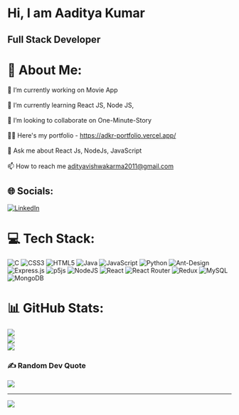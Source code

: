 <h1> Hi, I am Aaditya Kumar </h1>
<h2> Full Stack Developer </h2>

# 💫 About Me:
🔭 I’m currently working on Movie App<br><br>🌱 I’m currently learning React JS, Node JS,<br><br>👯 I’m looking to collaborate on One-Minute-Story<br><br>👨‍💻 Here's my portfolio -  https://adkr-portfolio.vercel.app/<br>
<br>💬 Ask me about React Js, NodeJs, JavaScript<br><br>📫 How to reach me adityavishwakarma2011@gmail.com

## 🌐 Socials: 
[![LinkedIn](https://img.shields.io/badge/LinkedIn-%230077B5.svg?logo=linkedin&logoColor=white)](https://www.linkedin.com/in/aaditya-kumar-a3a5981bb/) 

# 💻 Tech Stack:
![C](https://img.shields.io/badge/c-%2300599C.svg?style=for-the-badge&logo=c&logoColor=white) ![CSS3](https://img.shields.io/badge/css3-%231572B6.svg?style=for-the-badge&logo=css3&logoColor=white) ![HTML5](https://img.shields.io/badge/html5-%23E34F26.svg?style=for-the-badge&logo=html5&logoColor=white) ![Java](https://img.shields.io/badge/java-%23ED8B00.svg?style=for-the-badge&logo=java&logoColor=white) ![JavaScript](https://img.shields.io/badge/javascript-%23323330.svg?style=for-the-badge&logo=javascript&logoColor=%23F7DF1E) ![Python](https://img.shields.io/badge/python-3670A0?style=for-the-badge&logo=python&logoColor=ffdd54) ![Ant-Design](https://img.shields.io/badge/-AntDesign-%230170FE?style=for-the-badge&logo=ant-design&logoColor=white) ![Express.js](https://img.shields.io/badge/express.js-%23404d59.svg?style=for-the-badge&logo=express&logoColor=%2361DAFB) ![p5js](https://img.shields.io/badge/p5.js-ED225D?style=for-the-badge&logo=p5.js&logoColor=FFFFFF) ![NodeJS](https://img.shields.io/badge/node.js-6DA55F?style=for-the-badge&logo=node.js&logoColor=white) ![React](https://img.shields.io/badge/react-%2320232a.svg?style=for-the-badge&logo=react&logoColor=%2361DAFB) ![React Router](https://img.shields.io/badge/React_Router-CA4245?style=for-the-badge&logo=react-router&logoColor=white) ![Redux](https://img.shields.io/badge/redux-%23593d88.svg?style=for-the-badge&logo=redux&logoColor=white) ![MySQL](https://img.shields.io/badge/mysql-%2300f.svg?style=for-the-badge&logo=mysql&logoColor=white) ![MongoDB](https://img.shields.io/badge/MongoDB-%234ea94b.svg?style=for-the-badge&logo=mongodb&logoColor=white)
# 📊 GitHub Stats:
![](https://github-readme-stats.vercel.app/api?username=ADKR-26&theme=monokai&hide_border=false&include_all_commits=true&count_private=true)<br/>
![](https://github-readme-streak-stats.herokuapp.com/?user=ADKR-26&theme=monokai&hide_border=false)<br/>
![](https://github-readme-stats.vercel.app/api/top-langs/?username=ADKR-26&theme=monokai&hide_border=false&include_all_commits=true&count_private=true&layout=compact)

### ✍️ Random Dev Quote
![](https://quotes-github-readme.vercel.app/api?type=horizontal&theme=tokyonight)

---
[![](https://visitcount.itsvg.in/api?id=ADKR-26&icon=5&color=5)](https://visitcount.itsvg.in)

<!--   ## 💰 You can help me by Donating
  [![BuyMeACoffee](https://img.shields.io/badge/Buy%20Me%20a%20Coffee-ffdd00?style=for-the-badge&logo=buy-me-a-coffee&logoColor=black)](https://buymeacoffee.com/ADKR-26)  -->

  
<!-- Proudly created with GPRM .( https://gprm.itsvg.in ) -->
